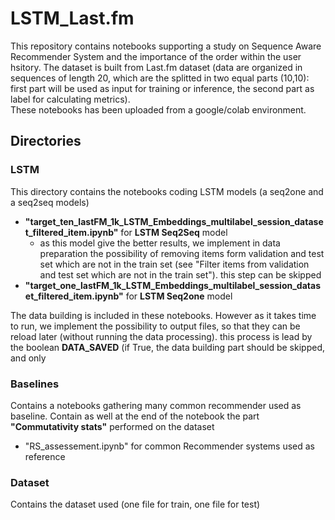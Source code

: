 # LSTM_Last.fm
This repository contains notebooks supporting a study on Sequence Aware Recommender System and the importance of the order within the user hsitory.
The dataset is built from Last.fm dataset (data are organized in sequences of length 20, which are the splitted in two equal parts (10,10): first part will be used as input for training or inference, the second part as label for calculating metrics).<br>
These notebooks has been uploaded from a google/colab environment.

## Directories

### LSTM
This directory contains the notebooks coding LSTM models (a seq2one and a seq2seq models)
- **"target_ten_lastFM_1k_LSTM_Embeddings_multilabel_session_dataset_filtered_item.ipynb"** for **LSTM Seq2Seq** model
  - as this model give the better results, we implement in data preparation the possibility of removing items form validation and test set which are not in the train set (see "Filter items from validation and test set which are not in the train set"). this step can be skipped
- **"target_one_lastFM_1k_LSTM_Embeddings_multilabel_session_dataset_filtered_item.ipynb"** for **LSTM Seq2one** model

The data building is included in these notebooks. However as it takes time to run, we implement the possibility to output files, so that they can be reload later (without running the data processing). this process is lead by the boolean **DATA_SAVED** (if True, the data building part should be skipped, and only 

### Baselines
Contains a notebooks gathering many common recommender used as baseline. Contain as well at the end of the notebook the part **"Commutativity stats"** performed on the dataset 
- "RS_assessement.ipynb" for common Recommender systems used as reference

### Dataset
Contains the dataset used (one file for train, one file for test)
